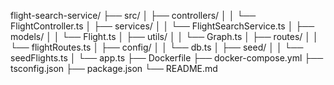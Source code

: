 flight-search-service/
├── src/
│   ├── controllers/
│   │   └── FlightController.ts
│   ├── services/
│   │   └── FlightSearchService.ts
│   ├── models/
│   │   └── Flight.ts
│   ├── utils/
│   │   └── Graph.ts
│   ├── routes/
│   │   └── flightRoutes.ts
│   ├── config/
│   │   └── db.ts
│   ├── seed/
│   │   └── seedFlights.ts
│   └── app.ts
├── Dockerfile
├── docker-compose.yml
├── tsconfig.json
├── package.json
└── README.md
